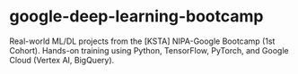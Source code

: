 # google-deep-learning-bootcamp
Real-world ML/DL projects from the [KSTA] NIPA-Google Bootcamp (1st Cohort). Hands-on training using Python, TensorFlow, PyTorch, and Google Cloud (Vertex AI, BigQuery).
